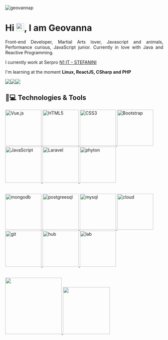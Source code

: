 <p align="left"><img src="https://komarev.com/ghpvc/?username=geovannap" alt="geovannap" /></p>

<h1 align = "justify"> Hi <img src="https://media.giphy.com/media/hvRJCLFzcasrR4ia7z/giphy.gif" width="25px">, I am Geovanna</h1>
<p align = "justify">Front-end Developer, Martial Arts lover, Javascript and animals, Performance curious, JavaScript junior. Currently in love with Java and Reactive Programming.</p>

I currently work at Serpro [N1 IT - STEFANINI](https://www.n1it.com.br/)

I'm learning at the moment **Linux, ReactJS, CSharp and PHP**

<div style="display: flex; text-align: center;">
  <a href="https://www.instagram.com/gepereirasv/" target="_blank">
    <img src="https://img.shields.io/badge/-Instagram-%23E4405F?style=for-the-badge&logo=instagram&logoColor=white" target="_blank">
  </a>
  <a href="mailto:gepereira88@gmail.com">
    <img src="https://img.shields.io/badge/-Gmail-%23333?style=for-the-badge&logo=gmail&logoColor=white" target="_blank">
  </a>
  <a href="https://www.linkedin.com/in/geovanna-s-a11441137/" target="_blank">
    <img src="https://img.shields.io/badge/-LinkedIn-%230077B5?style=for-the-badge&logo=linkedin&logoColor=white" target="_blank">
  </a> 
</div>

## 🚀💻 Technologies & Tools

 <table>
  <a href="https://github.com/geovannap">
  <img src="https://img.icons8.com/color/2x/vue-js.png" width="115" alt="Vue.js">
  <img src="https://img.icons8.com/color/2x/html-5.png" width="115" alt="HTML5">
  <img src="https://img.icons8.com/color/2x/css3.png" width="115" alt="CSS3">
  <img src="https://img.icons8.com/color/2x/bootstrap.png" width="115" alt="Bootstrap">
  <img src="https://cdn.jsdelivr.net/gh/devicons/devicon/icons/javascript/javascript-original.svg" width="115" alt="JavaScript">        
  <img src="https://cdn.iconscout.com/icon/free/png-64/laravel-226015.png" width="115" alt="Laravel">
  <img src="https://cdn.jsdelivr.net/gh/devicons/devicon/icons/python/python-original.svg" width="115" alt="phyton">
          
</table>
    
<table>
  <a href="https://github.com/geovannap">
  <img src="https://cdn.jsdelivr.net/gh/devicons/devicon/icons/mongodb/mongodb-original.svg" width="115" alt="mongodb" > 
 <img src="https://cdn.jsdelivr.net/gh/devicons/devicon/icons/postgresql/postgresql-original.svg" width="115" alt="postgreesql" >
 <img src="https://cdn.jsdelivr.net/gh/devicons/devicon/icons/mysql/mysql-original.svg" width="115" alt="mysql">
 <img src="https://cdn.jsdelivr.net/gh/devicons/devicon/icons/googlecloud/googlecloud-original.svg" width="115" alt="cloud">
 <img src="https://cdn.jsdelivr.net/gh/devicons/devicon/icons/git/git-original.svg" width="115" alt="git">
 <img src="https://cdn.jsdelivr.net/gh/devicons/devicon/icons/github/github-original.svg" width="115" alt="hub">
 <img src="https://cdn.jsdelivr.net/gh/devicons/devicon/icons/gitlab/gitlab-original.svg" width="115" alt="lab">
               
</table>
    
<table>
  <a href="https://github.com/geovannap">
  <img height="180em" src="https://github-readme-stats.vercel.app/api?username=geovannaP&show_icons=true&theme=tokyonight&include_all_commits=true&count_private=true"/>
  <img height="150em" src="https://github-readme-stats.vercel.app/api/top-langs/?username=geovannaP&layout=compact&langs_count=6&theme=tokyonight"/>
  </table>




         

 
    
